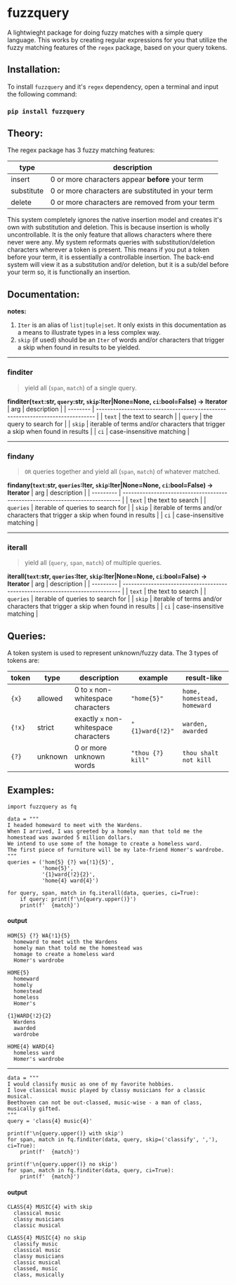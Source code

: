 # fuzzquery
A lightwieght package for doing fuzzy matches with a simple query language. This works by creating regular expressions for you that utilize the fuzzy matching features of the `regex` package, based on your query tokens. 


## Installation:
To install `fuzzquery` and it's `regex` dependency, open a terminal and input the following command: 
### `pip install fuzzquery`

## Theory:
The regex package has 3 fuzzy matching features:

| type       | description                                       |
| ---------- | ------------------------------------------------- |
| insert     | 0 or more characters appear **before** your term  |
| substitute | 0 or more characters are substituted in your term |
| delete     | 0 or more characters are removed from your term   |

This system completely ignores the native insertion model and creates it's own with substitution and deletion. This is because insertion is wholly uncontrollable. It is the only feature that allows characters where there never were any. My system reformats queries with substitution/deletion characters wherever a token is present. This means if you put a token before your term, it is essentially a controllable insertion. The back-end system will view it as a substitution and/or deletion, but it is a sub/del before your term so, it is functionally an insertion. 

## Documentation:

**notes:**

1) `Iter` is an alias of `list|tuple|set`. It only exists in this documentation as a means to illustrate types in a less complex way.
2) `skip` (if used) should be an `Iter` of words and/or characters that trigger a skip when found in results to be yielded.

--------

### finditer
> yield all (`span`, `match`) of a single query.

**finditer(`text`:str, `query`:str, `skip`:Iter|None=None, `ci`:bool=False) -> Iterator**
| arg      | description                                                                   |
| -------- | ----------------------------------------------------------------------------- |
| `text`   | the text to search                                                            |
| `query`  | the query to search for                                                       |
| `skip`   | iterable of terms and/or characters that trigger a skip when found in results |
| `ci`     | case-insensitive matching                                                     |

--------

### findany
> `OR` queries together and yield all (`span`, `match`) of whatever matched.

**findany(`text`:str, `queries`:Iter, `skip`:Iter|None=None, `ci`:bool=False) -> Iterator**
| arg       | description                                                                   |
| --------- | ----------------------------------------------------------------------------- |
| `text`    | the text to search                                                            |
| `queries` | iterable of queries to search for                                             |
| `skip`    | iterable of terms and/or characters that trigger a skip when found in results |
| `ci`      | case-insensitive matching                                                     |

--------

### iterall
> yield all (`query`, `span`, `match`) of multiple queries.

**iterall(`text`:str, `queries`:Iter, `skip`:Iter|None=None, `ci`:bool=False) -> Iterator**
| arg       | description                                                                   |
| --------- | ----------------------------------------------------------------------------- |
| `text`    | the text to search                                                            |
| `queries` | iterable of queries to search for                                             |
| `skip`    | iterable of terms and/or characters that trigger a skip when found in results |
| `ci`      | case-insensitive matching                                                     |


## Queries:

A token system is used to represent unknown/fuzzy data. The 3 types of tokens are:

| token  | type    | description                           | example           | result-like                     |
| ------ | ------- | ------------------------------------- | ----------------- | ------------------------------- |
| `{x}`  | allowed | 0 to `x` non-whitespace characters    | `"home{5}"`       | `home, homestead, homeward`     |
| `{!x}` | strict  | exactly `x` non-whitespace characters | `"{1}ward{!2}"`   | `warden, awarded`               |
| `{?}`  | unknown | 0 or more unknown words               | `"thou {?} kill"` | `thou shalt not kill`           |

## Examples:

```python3
import fuzzquery as fq

data = """ 
I headed homeward to meet with the Wardens. 
When I arrived, I was greeted by a homely man that told me the homestead was awarded 5 million dollars.
We intend to use some of the homage to create a homeless ward. 
The first piece of furniture will be my late-friend Homer's wardrobe.
"""
queries = ('hom{5} {?} wa{!1}{5}', 
           'home{5}', 
           '{1}ward{!2}{2}', 
           'home{4} ward{4}')

for query, span, match in fq.iterall(data, queries, ci=True):
    if query: print(f'\n{query.upper()}')
    print(f'  {match}')
```

#### output

```none
HOM{5} {?} WA{!1}{5}
  homeward to meet with the Wardens
  homely man that told me the homestead was
  homage to create a homeless ward
  Homer's wardrobe

HOME{5}
  homeward
  homely
  homestead
  homeless
  Homer's

{1}WARD{!2}{2}
  Wardens
  awarded
  wardrobe

HOME{4} WARD{4}
  homeless ward
  Homer's wardrobe
```

--------

```python3
data = """ 
I would classify music as one of my favorite hobbies. 
I love classical music played by classy musicians for a classic musical. 
Beethoven can not be out-classed, music-wise - a man of class, musically gifted.
"""
query = 'class{4} music{4}'

print(f'\n{query.upper()} with skip')
for span, match in fq.finditer(data, query, skip=('classify', ','), ci=True):
    print(f'  {match}')
    
print(f'\n{query.upper()} no skip')
for span, match in fq.finditer(data, query, ci=True):
    print(f'  {match}')
```

#### output

```none
CLASS{4} MUSIC{4} with skip
  classical music
  classy musicians
  classic musical

CLASS{4} MUSIC{4} no skip
  classify music
  classical music
  classy musicians
  classic musical
  classed, music
  class, musically
```
